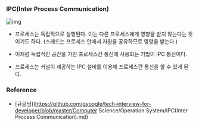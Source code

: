 ### IPC(Inter Process Communication)

![img](https://camo.githubusercontent.com/39947826ff6c0138a468fd6a5d7cb5ee70737397/68747470733a2f2f74312e6461756d63646e2e6e65742f6366696c652f746973746f72792f393944423843343935433443353730343137)

- 프로세스는 독립적으로 실행된다. 이는 다른 프로세스에게 영향을 받지 않는다는 뜻이기도 하다. (스레드는 프로세스 안에서 자원을 공유하므로 영향을 받는다.)

- 이처럼 독립적인 공간을 가진 프로세스간 통신에 사용되는 기법이 IPC 통신이다.
- 프로세스는 커널이 제공하는 IPC 설비를 이용해 프로세스간 통신을 할 수 있게 된다.







### Reference

- [규글님](https://github.com/gyoogle/tech-interview-for-developer/blob/master/Computer Science/Operation System/IPC(Inter Process Communication).md)























